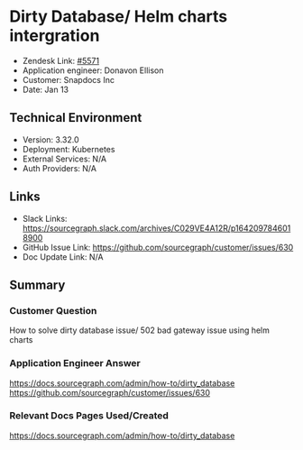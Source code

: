 
# Dirty Database/ Helm charts intergration <!-- Ticket Title  Hint: include keywords to make it searchable -->

- Zendesk Link: [#5571](https://sourcegraph.zendesk.com/agent/tickets/5571)
- Application engineer: Donavon Ellison
- Customer: Snapdocs Inc 
- Date: Jan 13


## Technical Environment
- Version: ​3.32.0
- Deployment: Kubernetes
- External Services: N/A
- Auth Providers: N/A


## Links
- Slack Links: https://sourcegraph.slack.com/archives/C029VE4A12R/p1642097846018900
- GitHub Issue Link: https://github.com/sourcegraph/customer/issues/630
- Doc Update Link: N/A

## Summary
### Customer Question
How to solve dirty database issue/  502 bad gateway issue using helm charts
### Application Engineer Answer
https://docs.sourcegraph.com/admin/how-to/dirty_database
https://github.com/sourcegraph/customer/issues/630

### Relevant Docs Pages Used/Created
https://docs.sourcegraph.com/admin/how-to/dirty_database
